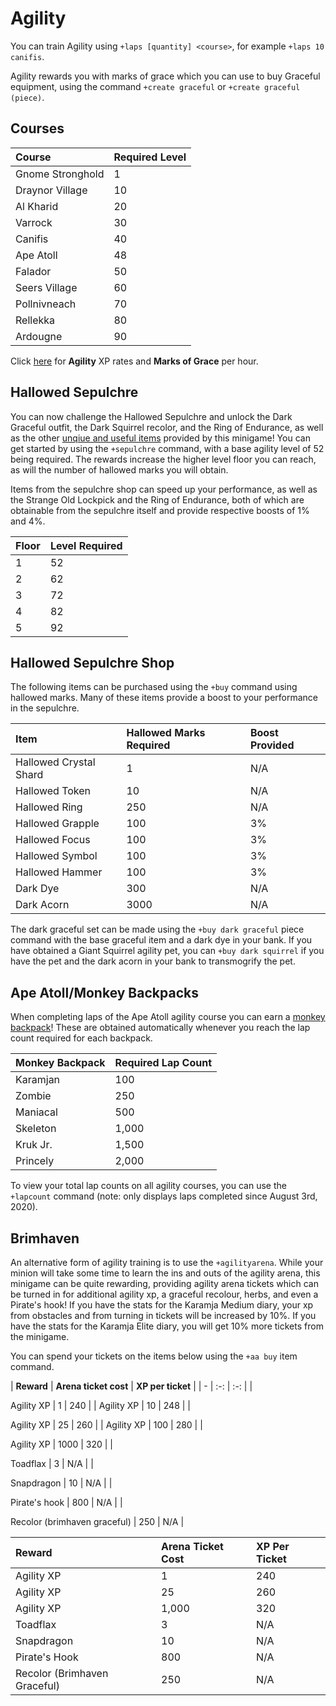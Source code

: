# Agility

You can train Agility using `+laps [quantity] <course>`, for example `+laps 10 canifis`.

Agility rewards you with marks of grace which you can use to buy Graceful equipment, using the command `+create graceful` or `+create graceful (piece)`.[  
](https://www.oldschool.gg/oldschoolbot/minions?Courses)

## Courses

| Course | Required Level |
| :--- | :--- |
| Gnome Stronghold | 1 |
| Draynor Village | 10 |
| Al Kharid | 20 |
| Varrock | 30 |
| Canifis | 40 |
| Ape Atoll | 48 |
| Falador | 50 |
| Seers Village | 60 |
| Pollnivneach | 70 |
| Rellekka | 80 |
| Ardougne | 90 |

Click [here](https://i.imgur.com/LZGlSgj.png) for **Agility** XP rates and **Marks of Grace** per hour.

## Hallowed Sepulchre

You can now challenge the Hallowed Sepulchre and unlock the Dark Graceful outfit, the Dark Squirrel recolor, and the Ring of Endurance, as well as the other [unqiue and useful items](https://oldschool.runescape.wiki/w/Hallowed_Sepulchre) provided by this minigame! You can get started by using the `+sepulchre` command, with a base agility level of 52 being required. The rewards increase the higher level floor you can reach, as will the number of hallowed marks you will obtain.

Items from the sepulchre shop can speed up your performance, as well as the Strange Old Lockpick and the Ring of Endurance, both of which are obtainable from the sepulchre itself and provide respective boosts of 1% and 4%.

| Floor | Level Required |
| :--- | :--- |
| 1 | 52 |
| 2 | 62 |
| 3 | 72 |
| 4 | 82 |
| 5 | 92 |

## Hallowed Sepulchre Shop

The following items can be purchased using the `+buy` command using hallowed marks. Many of these items provide a boost to your performance in the sepulchre.

| Item | Hallowed Marks Required | Boost Provided |
| :--- | :--- | :--- |
| Hallowed Crystal Shard | 1 | N/A |
| Hallowed Token | 10 | N/A |
| Hallowed Ring | 250 | N/A |
| Hallowed Grapple | 100 | 3% |
| Hallowed Focus | 100 | 3% |
| Hallowed Symbol | 100 | 3% |
| Hallowed Hammer | 100 | 3% |
| Dark Dye | 300 | N/A |
| Dark Acorn | 3000 | N/A |

The dark graceful set can be made using the `+buy dark graceful` piece command with the base graceful item and a dark dye in your bank. If you have obtained a Giant Squirrel agility pet, you can `+buy dark squirrel` if you have the pet and the dark acorn in your bank to transmogrify the pet.

## Ape Atoll/Monkey Backpacks

When completing laps of the Ape Atoll agility course you can earn a [monkey backpack](https://oldschool.runescape.wiki/w/Ape_Atoll_Agility_Course)! These are obtained automatically whenever you reach the lap count required for each backpack.

| Monkey Backpack | Required Lap Count |
| :--- | :--- |
| Karamjan | 100 |
| Zombie | 250 |
| Maniacal | 500 |
| Skeleton | 1,000 |
| Kruk Jr. | 1,500 |
| Princely | 2,000 |

To view your total lap counts on all agility courses, you can use the `+lapcount` command \(note: only displays laps completed since August 3rd, 2020\).

## Brimhaven

An alternative form of agility training is to use the `+agilityarena`. While your minion will take some time to learn the ins and outs of the agility arena, this minigame can be quite rewarding, providing agility arena tickets which can be turned in for additional agility xp, a graceful recolour, herbs, and even a Pirate's hook! If you have the stats for the Karamja Medium diary, your xp from obstacles and from turning in tickets will be increased by 10%. If you have the stats for the Karamja Elite diary, you will get 10% more tickets from the minigame.

You can spend your tickets on the items below using the `+aa buy` item command.

 \| **Reward** \| **Arena ticket cost** \| **XP per ticket** \| \| - \| :-: \| :-: \| \| 

Agility XP \| 1 \| 240 \| \| Agility XP \| 10 \| 248 \| \| 

Agility XP \| 25 \| 260 \| \| Agility XP \| 100 \| 280 \| \| 

Agility XP \| 1000 \| 320 \| \| 

Toadflax \| 3 \| N/A \| \| 

Snapdragon \| 10 \| N/A \| \| 

Pirate's hook \| 800 \| N/A \| \| 

Recolor \(brimhaven graceful\) \| 250 \| N/A \|[  
](https://www.oldschool.gg/oldschoolbot/minions?Fishing)

| Reward | Arena Ticket Cost | XP Per Ticket |
| :--- | :--- | :--- |
| Agility XP | 1 | 240 |
| Agility XP | 25 | 260 |
| Agility XP | 1,000 | 320 |
| Toadflax | 3 | N/A |
| Snapdragon | 10 | N/A |
| Pirate's Hook | 800 | N/A |
| Recolor \(Brimhaven Graceful\) | 250 | N/A |




